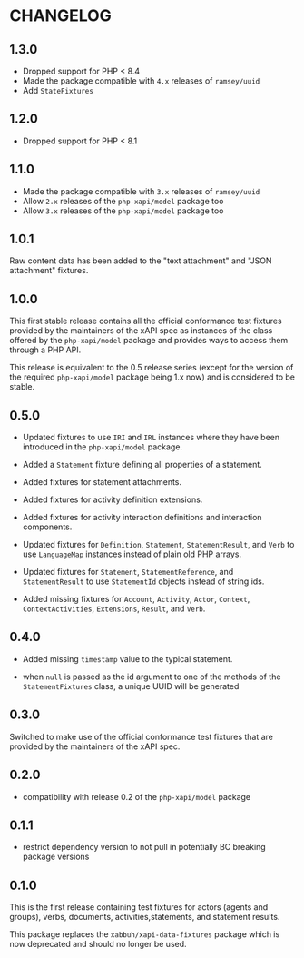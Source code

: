 CHANGELOG
=========

1.3.0
-----

* Dropped support for PHP < 8.4
* Made the package compatible with `4.x` releases of `ramsey/uuid`
* Add `StateFixtures`

1.2.0
-----

* Dropped support for PHP < 8.1

1.1.0
-----

* Made the package compatible with `3.x` releases of `ramsey/uuid`
* Allow `2.x` releases of the `php-xapi/model` package too
* Allow `3.x` releases of the `php-xapi/model` package too

1.0.1
-----

Raw content data has been added to the "text attachment" and "JSON attachment"
fixtures.

1.0.0
-----

This first stable release contains all the official conformance test fixtures
provided by the maintainers of the xAPI spec as instances of the class offered
by the `php-xapi/model`  package and provides ways to access them through
a PHP API.

This release is equivalent to the 0.5 release series (except for the version
of the required `php-xapi/model` package being 1.x now) and is considered
to be stable.

0.5.0
-----

* Updated fixtures to use `IRI` and `IRL` instances where they have been
  introduced in the `php-xapi/model` package.

* Added a `Statement` fixture defining all properties of a statement.

* Added fixtures for statement attachments.

* Added fixtures for activity definition extensions.

* Added fixtures for activity interaction definitions and interaction components.

* Updated fixtures for `Definition`, `Statement`, `StatementResult`, and
  `Verb` to use `LanguageMap` instances instead of plain old PHP arrays.

* Updated fixtures for `Statement`, `StatementReference`, and `StatementResult`
  to use `StatementId` objects instead of string ids.

* Added missing fixtures for `Account`, `Activity`, `Actor`, `Context`,
  `ContextActivities`, `Extensions`, `Result`, and `Verb`.

0.4.0
-----

* Added missing `timestamp` value to the typical statement.

* when `null` is passed as the id argument to one of the methods of the
  `StatementFixtures` class, a unique UUID will be generated

0.3.0
-----

Switched to make use of the official conformance test fixtures that are provided
by the maintainers of the xAPI spec.

0.2.0
-----

* compatibility with release 0.2 of the `php-xapi/model` package

0.1.1
-----

* restrict dependency version to not pull in potentially BC breaking package
  versions

0.1.0
-----

This is the first release containing test fixtures for actors (agents and
groups), verbs, documents, activities,statements, and statement results.

This package replaces the `xabbuh/xapi-data-fixtures` package which is now
deprecated and should no longer be used.
